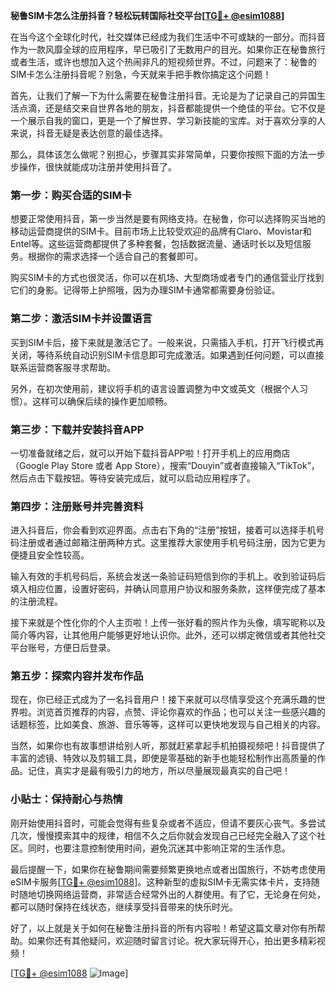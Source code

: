 **秘鲁SIM卡怎么注册抖音？轻松玩转国际社交平台[[TG💪+ @esim1088](https://t.me/s/esim1088)]**

在当今这个全球化时代，社交媒体已经成为我们生活中不可或缺的一部分。而抖音作为一款风靡全球的应用程序，早已吸引了无数用户的目光。如果你正在秘鲁旅行或者生活，或许也想加入这个热闹非凡的短视频世界。不过，问题来了：秘鲁的SIM卡怎么注册抖音呢？别急，今天就来手把手教你搞定这个问题！

首先，让我们了解一下为什么需要在秘鲁注册抖音。无论是为了记录自己的异国生活点滴，还是结交来自世界各地的朋友，抖音都能提供一个绝佳的平台。它不仅是一个展示自我的窗口，更是一个了解世界、学习新技能的宝库。对于喜欢分享的人来说，抖音无疑是表达创意的最佳选择。

那么，具体该怎么做呢？别担心，步骤其实非常简单，只要你按照下面的方法一步步操作，很快就能成功注册并使用抖音了。

### 第一步：购买合适的SIM卡

想要正常使用抖音，第一步当然是要有网络支持。在秘鲁，你可以选择购买当地的移动运营商提供的SIM卡。目前市场上比较受欢迎的品牌有Claro、Movistar和Entel等。这些运营商都提供了多种套餐，包括数据流量、通话时长以及短信服务。根据你的需求选择一个适合自己的套餐即可。

购买SIM卡的方式也很灵活，你可以在机场、大型商场或者专门的通信营业厅找到它们的身影。记得带上护照哦，因为办理SIM卡通常都需要身份验证。

### 第二步：激活SIM卡并设置语言

买到SIM卡后，接下来就是激活它了。一般来说，只需插入手机，打开飞行模式再关闭，等待系统自动识别SIM卡信息即可完成激活。如果遇到任何问题，可以直接联系运营商客服寻求帮助。

另外，在初次使用前，建议将手机的语言设置调整为中文或英文（根据个人习惯）。这样可以确保后续的操作更加顺畅。

### 第三步：下载并安装抖音APP

一切准备就绪之后，就可以开始下载抖音APP啦！打开手机上的应用商店（Google Play Store 或者 App Store），搜索“Douyin”或者直接输入“TikTok”，然后点击下载按钮。等待安装完成后，就可以启动应用程序了。

### 第四步：注册账号并完善资料

进入抖音后，你会看到欢迎界面。点击右下角的“注册”按钮，接着可以选择手机号码注册或者通过邮箱注册两种方式。这里推荐大家使用手机号码注册，因为它更为便捷且安全性较高。

输入有效的手机号码后，系统会发送一条验证码短信到你的手机上。收到验证码后填入相应位置，设置好密码，并确认同意用户协议和服务条款，这样便完成了基本的注册流程。

接下来就是个性化你的个人主页啦！上传一张好看的照片作为头像，填写昵称以及简介等内容，让其他用户能够更好地认识你。此外，还可以绑定微信或者其他社交平台账号，方便日后登录。

### 第五步：探索内容并发布作品

现在，你已经正式成为了一名抖音用户！接下来就可以尽情享受这个充满乐趣的世界啦。浏览首页推荐的内容，点赞、评论你喜欢的作品；也可以关注一些感兴趣的话题标签，比如美食、旅游、音乐等等，这样可以更快地发现与自己相关的内容。

当然，如果你也有故事想讲给别人听，那就赶紧拿起手机拍摄视频吧！抖音提供了丰富的滤镜、特效以及剪辑工具，即使是零基础的新手也能轻松制作出高质量的作品。记住，真实才是最有吸引力的地方，所以尽量展现最真实的自己吧！

### 小贴士：保持耐心与热情

刚开始使用抖音时，可能会觉得有些复杂或者不适应，但请不要灰心丧气。多尝试几次，慢慢摸索其中的规律，相信不久之后你就会发现自己已经完全融入了这个社区。同时，也要注意控制使用时间，避免沉迷其中影响正常的生活作息。

最后提醒一下，如果你在秘鲁期间需要频繁更换地点或者出国旅行，不妨考虑使用eSIM卡服务[[TG💪+ @esim1088](https://t.me/s/esim1088)]。这种新型的虚拟SIM卡无需实体卡片，支持随时随地切换网络运营商，非常适合经常外出的人群使用。有了它，无论身在何处，都可以随时保持在线状态，继续享受抖音带来的快乐时光。

好了，以上就是关于如何在秘鲁注册抖音的所有内容啦！希望这篇文章对你有所帮助。如果你还有其他疑问，欢迎随时留言讨论。祝大家玩得开心，拍出更多精彩视频！

[[TG💪+ @esim1088](https://t.me/s/esim1088) ![Image](https://i.postimg.cc/4NQfJmqS/Snipaste-2025-05-13-00-14-12.png)]